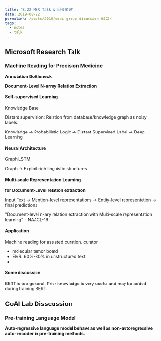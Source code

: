 ```yaml
---
title: '8.22 MSR Talk & 组会笔记'
date: 2019-08-22
permalink: /posts/2019/coai-group-dicussion-0822/
tags:
  - notes
  - talk
---
```


## Microsoft Research Talk

### **Machine Reading for Precision Medicine**

**Annotation Bottleneck**

**Document-Level N-array Relation Extraction**

#### **Self-supervised Learning**

Knowledge Base

Distant supervision: Relation from database/knowledge graph as noisy labels.

Knowledge -> Probabilistic Logic -> Distant Supervised Label -> Deep Learning

#### Neural Architecture

Graph LSTM

Graph -> Exploit rich linguistic structures

#### Multi-scale Representation Learning

**for Document-Level relation extraction**

Input Text -> Mention-level representations -> Entity-level representation -> final predictions

"Document-level n-ary relation extraction with Multi-scale representation learning" - NAACL-19

#### Application

Machine reading for assisted curation. curator

- molecular tumor board
- EMR: 60%-80% in unstructured text
- 

#### Some discussion

BERT is too general. Prior knowledge is very useful and may be added during training BERT.



## CoAI Lab Disscussion

### **Pre-training Language Model**

**Auto-regressive language model behave as well as non-autoregressive auto-encoder in pre-training methods.**